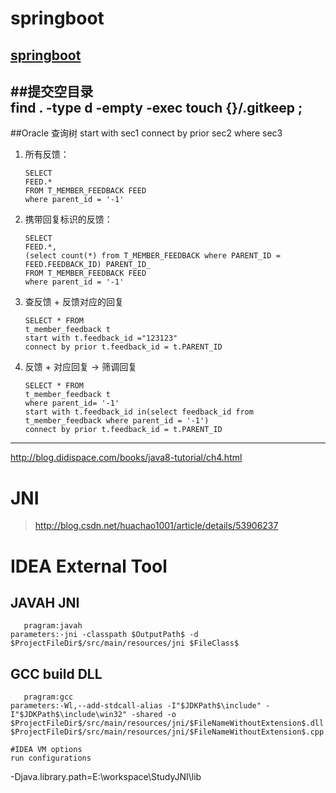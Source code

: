 # springboot
[springboot](http://blog.didispace.com/books/spring-boot-reference/IV.%20Spring%20Boot%20features/27.1.1.%20Spring%20MVC%20auto-configuration.html)  
---
##提交空目录  
    find . -type d -empty -exec touch {}/.gitkeep \;
---  
##Oracle 查询树
    start with sec1 connect by prior sec2 where sec3
1. 所有反馈：
    ```
    SELECT
    FEED.*
    FROM T_MEMBER_FEEDBACK FEED
    where parent_id = '-1'
    ```
2. 携带回复标识的反馈：
    ```
    SELECT 
    FEED.*,
    (select count(*) from T_MEMBER_FEEDBACK where PARENT_ID = FEED.FEEDBACK_ID) PARENT_ID_
    FROM T_MEMBER_FEEDBACK FEED
    where parent_id = '-1'
    ```
3. 查反馈 + 反馈对应的回复
    ```
    SELECT * FROM
    t_member_feedback t
    start with t.feedback_id ="123123"
    connect by prior t.feedback_id = t.PARENT_ID
    ```
    
4. 反馈 + 对应回复 -> 筛调回复
    ```
    SELECT * FROM
    t_member_feedback t
    where parent_id= '-1'
    start with t.feedback_id in(select feedback_id from t_member_feedback where parent_id = '-1')
    connect by prior t.feedback_id = t.PARENT_ID
    ```
---
http://blog.didispace.com/books/java8-tutorial/ch4.html

# JNI
 >http://blog.csdn.net/huachao1001/article/details/53906237  
 
# IDEA External Tool
## JAVAH JNI
```
   pragram:javah
parameters:-jni -classpath $OutputPath$ -d $ProjectFileDir$/src/main/resources/jni $FileClass$
```

## GCC build DLL
```
   pragram:gcc
parameters:-Wl,--add-stdcall-alias -I"$JDKPath$\include" -I"$JDKPath$\include\win32" -shared -o $ProjectFileDir$/src/main/resources/jni/$FileNameWithoutExtension$.dll $ProjectFileDir$/src/main/resources/jni/$FileNameWithoutExtension$.cpp

#IDEA VM options
run configurations
```
-Djava.library.path=E:\workspace\StudyJNI\lib
```